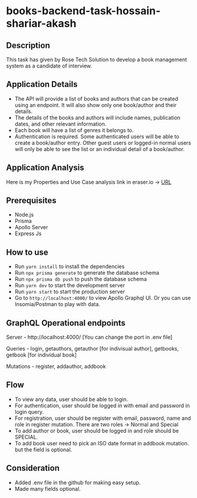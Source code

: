 # books-backend-task-hossain-shariar-akash

## Description

This task has given by Rose Tech Solution to develop a book management system as a candidate of interview.

## Application Details

- The API will provide a list of books and authors that can be created
  using an endpoint. It will also show only one book/author and their
  details.
- The details of the books and authors will include names, publication
  dates, and other relevant information.
- Each book will have a list of genres it belongs to.
- Authentication is required. Some authenticated users will be able to
  create a book/author entry. Other guest users or logged-in normal users
  will only be able to see the list or an individual detail of a book/author.

## Application Analysis

Here is my Properties and Use Case analysis link in eraser.io -> [URL](https://app.eraser.io/workspace/nP1Ags6eMW4Jpx4b3WYV?origin=share)

## Prerequisites

- Node.js
- Prisma
- Apollo Server
- Express Js

## How to use

- Run `yarn install` to install the dependencies
- Run `npx prisma generate` to generate the database schema
- Run `npx prisma db push` to push the database schema
- Run `yarn dev` to start the development server
- Run `yarn start` to start the production server
- Go to `http://localhost:4000/` to view Apollo Graphql UI. Or you can use Insomia/Postman to play with data.

## GraphQL Operational endpoints

Server - http://localhost:4000/ [You can change the port in .env file]

Queries - login, getauthors, getauthor [for indivisual author], getbooks, getbook [for individual book]

Mutations - register, addauthor, addbook

## Flow

- To view any data, user should be able to login.
- For authentication, user should be logged in with email and password in login query.
- For registration, user should be register with email, password, name and role in register mutation. There are two roles -> Normal and Special
- To add author or book, user should be logged in and role should be SPECIAL.
- To add book user need to pick an ISO date format in addbook mutation. but the field is optional.

## Consideration

- Added .env file in the github for making easy setup.
- Made many fields optional.
